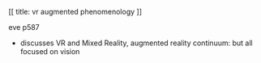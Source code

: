 [[
title: vr augmented phenomenology
]]

eve p587

+ discusses VR and Mixed Reality, augmented reality continuum: but all
focused on vision
